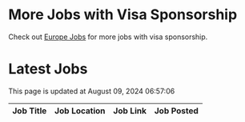 # More Jobs with Visa Sponsorship

Check out [Europe Jobs](https://github.com/sureshparimi/europejobs#latest-jobs) for more jobs with visa sponsorship.

# Latest Jobs

This page is updated at August 09, 2024 06:57:06

| Job Title | Job Location | Job Link | Job Posted |
| --- | --- | --- | --- |
